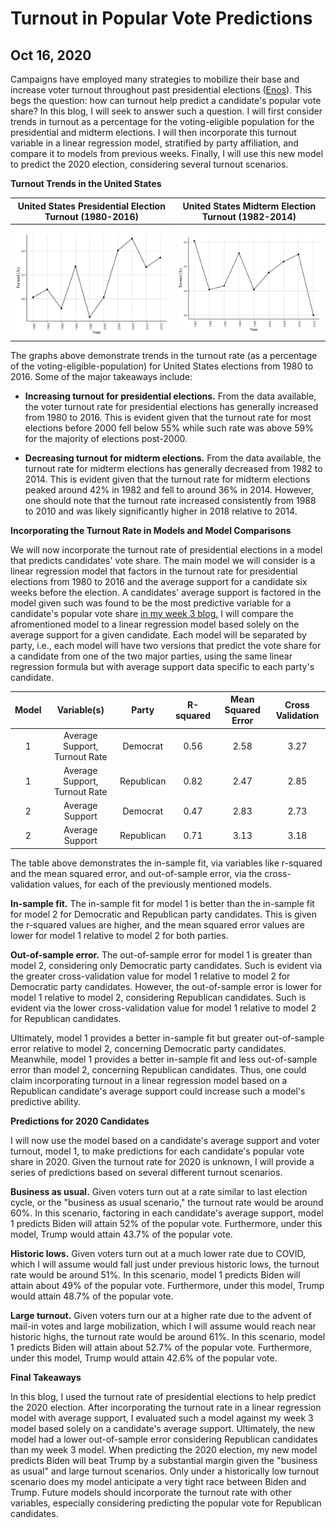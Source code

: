# Turnout in Popular Vote Predictions
## Oct 16, 2020

Campaigns have employed many strategies to mobilize their base and increase voter turnout throughout past presidential elections ([Enos](https://www-cambridge-org.ezp-prod1.hul.harvard.edu/core/journals/political-science-research-and-methods/article/aggregate-effects-of-largescale-campaigns-on-voter-turnout/20C500B0DE62227873FD24CB3555F779)). This begs the question: how can turnout help predict a candidate's popular vote share? In this blog, I will seek to answer such a question. I will first consider trends in turnout as a percentage for the voting-eligible population for the presidential and midterm elections. I will then incorporate this turnout variable in a linear regression model, stratified by party affiliation, and compare it to models from previous weeks. Finally, I will use this new model to predict the 2020 election, considering several turnout scenarios.

**Turnout Trends in the United States**

United States Presidential Election Turnout (1980-2016)  |  United States Midterm Election Turnout (1982-2014)
:-------------------------:|:-------------------------:
![](Turnout1.png)|![](Turnout2.png)

The graphs above demonstrate trends in the turnout rate (as a percentage of the voting-eligible-population) for United States elections from 1980 to 2016. Some of the major takeaways include: 

* **Increasing turnout for presidential elections.** From the data available, the voter turnout rate for presidential elections has generally increased from 1980 to 2016. This is evident given that the turnout rate for most elections before 2000 fell below 55% while such rate was above 59% for the majority of elections post-2000. 

* **Decreasing turnout for midterm elections.** From the data available, the turnout rate for midterm elections has generally decreased from 1982 to 2014. This is evident given that the turnout rate for midterm elections peaked around 42% in 1982 and fell to around 36% in 2014. However, one should note that the turnout rate increased consistently from 1988 to 2010 and was likely significantly higher in 2018 relative to 2014. 

**Incorporating the Turnout Rate in Models and Model Comparisons**

We will now incorporate the turnout rate of presidential elections in a model that predicts candidates' vote share. The main model we will consider is a linear regression model that factors in the turnout rate for presidential elections from 1980 to 2016 and the average support for a candidate six weeks before the election. A candidates' average support is factored in the model given such was found to be the most predictive variable for a candidate's popular vote share [in my week 3 blog.](Third_Blog_Polls.md) I will compare the afromentioned model to a linear regression model based solely on the average support for a given candidate. Each model will be separated by party, i.e., each model will have two versions that predict the vote share for a candidate from one of the two major parties, using the same linear regression formula but with average support data specific to each party's candidate. 

| Model  | Variable(s)  | Party  | R-squared  | Mean Squared Error  | Cross Validation  |
|:-:|:-:|:-:|:-:|:-:|:-:|
| 1  | Average Support, Turnout Rate  | Democrat  | 0.56  | 2.58  | 3.27  |
| 1  | Average Support, Turnout Rate  | Republican  | 0.82  | 2.47  | 2.85  |
|  2 | Average Support  |  Democrat | 0.47  | 2.83  | 2.73  |
|  2 |  Average Support |  Republican | 0.71   | 3.13  | 3.18  |

The table above demonstrates the in-sample fit, via variables like r-squared and the mean squared error, and out-of-sample error, via the cross-validation values, for each of the previously mentioned models. 

**In-sample fit.** The in-sample fit for model 1 is better than the in-sample fit for model 2 for Democratic and Republican party candidates. This is given the r-squared values are higher, and the mean squared error values are lower for model 1 relative to model 2 for both parties. 

**Out-of-sample error.** The out-of-sample error for model 1 is greater than model 2, considering only Democratic party candidates. Such is evident via the greater cross-validation value for model 1 relative to model 2 for Democratic party candidates. However, the out-of-sample error is lower for model 1 relative to model 2, considering Republican candidates. Such is evident via the lower cross-validation value for model 1 relative to model 2 for Republican candidates. 

Ultimately, model 1 provides a better in-sample fit but greater out-of-sample error relative to model 2, concerning Democratic party candidates. Meanwhile, model 1 provides a better in-sample fit and less out-of-sample error than model 2, concerning Republican candidates. Thus, one could claim incorporating turnout in a linear regression model based on a Republican candidate's average support could increase such a model's predictive ability. 

**Predictions for 2020 Candidates**

I will now use the model based on a candidate's average support and voter turnout, model 1, to make predictions for each candidate's popular vote share in 2020. Given the turnout rate for 2020 is unknown, I will provide a series of predictions based on several different turnout scenarios. 

**Business as usual.** Given voters turn out at a rate similar to last election cycle, or the "business as usual scenario," the turnout rate would be around 60%. In this scenario, factoring in each candidate's average support, model 1 predicts Biden will attain 52% of the popular vote. Furthermore, under this model, Trump would attain 43.7% of the popular vote. 

**Historic lows.** Given voters turn out at a much lower rate due to COVID, which I will assume would fall just under previous historic lows, the turnout rate would be around 51%. In this scenario, model 1 predicts Biden will attain about 49% of the popular vote. Furthermore, under this model, Trump would attain 48.7% of the popular vote. 

**Large turnout.** Given voters turn our at a higher rate due to the advent of mail-in votes and large mobilization, which I will assume would reach near historic highs, the turnout rate would be around 61%. In this scenario, model 1 predicts Biden will attain about 52.7% of the popular vote. Furthermore, under this model, Trump would attain 42.6% of the popular vote. 

**Final Takeaways**

In this blog, I used the turnout rate of presidential elections to help predict the 2020 election. After incorporating the turnout rate in a linear regression model with average support, I evaluated such a model against my week 3 model based solely on a candidate's average support. Ultimately, the new model had a lower out-of-sample error considering Republican candidates than my week 3 model. When predicting the 2020 election, my new model predicts Biden will beat Trump by a substantial margin given the "business as usual" and large turnout scenarios. Only under a historically low turnout scenario does my model anticipate a very tight race between Biden and Trump. Future models should incorporate the turnout rate with other variables, especially considering predicting the popular vote for Republican candidates. 









